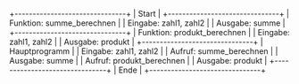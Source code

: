 +-------------------------------+
| Start                         |
+-------------------------------+
| Funktion: summe_berechnen     |
| Eingabe: zahl1, zahl2         |
| Ausgabe: summe                |
+-------------------------------+
| Funktion: produkt_berechnen   |
| Eingabe: zahl1, zahl2         |
| Ausgabe: produkt              |
+-------------------------------+
| Hauptprogramm                 |
| Eingabe: zahl1, zahl2         |
| Aufruf: summe_berechnen       |
| Ausgabe: summe                |
| Aufruf: produkt_berechnen     |
| Ausgabe: produkt              |
+-------------------------------+
| Ende                          |
+-------------------------------+

